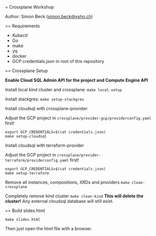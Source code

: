 = Crossplane Workshop

Author: Simon Beck (simon.beck@vshn.ch)

== Requirements
* Kubectl
* Go
* make
* yq
* docker
* GCP credentials.json in root of this repository

== Crossplane Setup

**Enable Cloud SQL Admin API for the project and Compute Engine API**

Install local kind cluster and crossplane:
`make local-setup`

Install stackgres:
`make setup-stackgres`

Install cloudsql with crossplane-provider:

Adjust the GCP project in `crossplane/provider-gcp/providerconfig.yaml` first!

```
export GCP_CREDENTIALS=$(cat credentials.json)
make setup-cloudsql
```

Install cloudsql with terraform-provider

Adjust the GCP project in `crossplane/provider-terraform/providerconfig.yaml` first!

```
export GCP_CREDENTIALS=$(cat credentials.json)
make setup-terraform
```

Remove all instances, compositions, XRDs and providers
`make clean-crossplane`

Completely remove kind cluster
`make clean-kind`
**This will delete the cluster!** Any external cloudsql database will still exist.

== Build slides.html

`make slides.html`

Then just open the html file with a browser.
